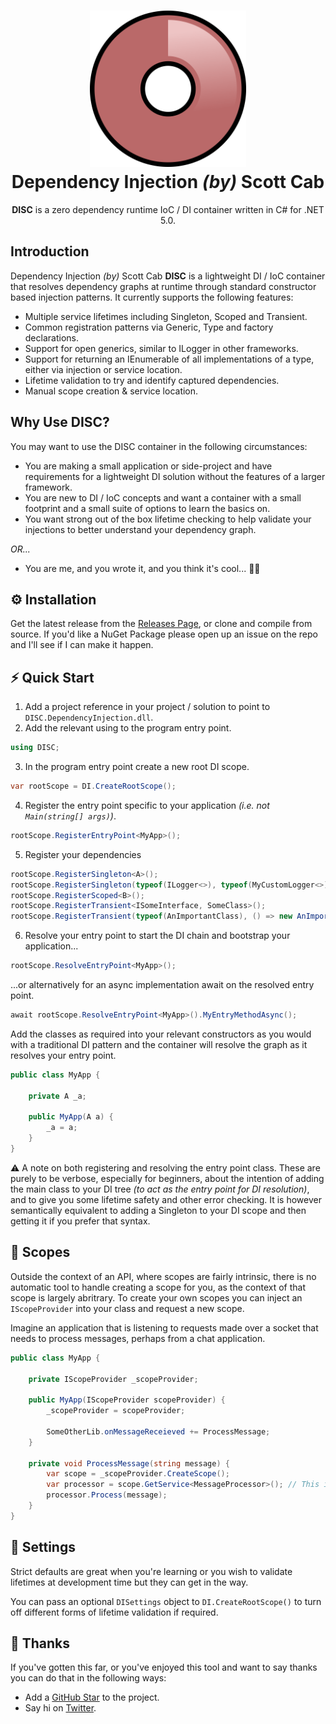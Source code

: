 <h1 align="center">
  <img alt="DISC Logo" src="https://raw.githubusercontent.com/iamscottcab/DISC/main/.github/images/logo.png" width="250px"/><br/>
  Dependency Injection <i>(by)</i> Scott Cab
</h1>
<p align="center"><b>DISC</b> is a zero dependency runtime IoC / DI container written in C# for .NET 5.0.</p>

## Introduction
Dependency Injection *(by)* Scott Cab **DISC** is a lightweight DI / IoC container that resolves dependency graphs at runtime through standard constructor based injection patterns. It currently supports the following features:

- Multiple service lifetimes including Singleton, Scoped and Transient.
- Common registration patterns via Generic, Type and factory declarations.
- Support for open generics, similar to ILogger in other frameworks.
- Support for returning an IEnumerable of all implementations of a type, either via injection or service location.
- Lifetime validation to try and identify captured dependencies.
- Manual scope creation & service location.

## Why Use DISC?
You may want to use the DISC container in the following circumstances:

- You are making a small application or side-project and have requirements for a lightweight DI solution without the features of a larger framework.
- You are new to DI / IoC concepts and want a container with a small footprint and a small suite of options to learn the basics on.
- You want strong out of the box lifetime checking to help validate your injections to better understand your dependency graph.

*OR...*

- You are me, and you wrote it, and you think it's cool... 🤷‍♀️

## ⚙️ Installation
Get the latest release from the [Releases Page](https://github.com/iamscottcab/DISC/releases), or clone and compile from source. If you'd like a NuGet Package please open up an issue on the repo and I'll see if I can make it happen.

## ⚡️ Quick Start

1. Add a project reference in your project / solution to point to `DISC.DependencyInjection.dll`.
2. Add the relevant using to the program entry point.
```c#
using DISC;
```
3. In the program entry point create a new root DI scope.
```c#
var rootScope = DI.CreateRootScope();
```
4. Register the entry point specific to your application *(i.e. not `Main(string[] args)`)*.
```c#
rootScope.RegisterEntryPoint<MyApp>();
```
5. Register your dependencies
```c#
rootScope.RegisterSingleton<A>();
rootScope.RegisterSingleton(typeof(ILogger<>), typeof(MyCustomLogger<>));
rootScope.RegisterScoped<B>();
rootScope.RegisterTransient<ISomeInterface, SomeClass>();
rootScope.RegisterTransient(typeof(AnImportantClass), () => new AnImportantClass());
```
6. Resolve your entry point to start the DI chain and bootstrap your application...
```c#
rootScope.ResolveEntryPoint<MyApp>();
```
...or alternatively for an async implementation await on the resolved entry point.
```c#
await rootScope.ResolveEntryPoint<MyApp>().MyEntryMethodAsync();
```

Add the classes as required into your relevant constructors as you would with a traditional DI pattern and the container will resolve the graph as it resolves your entry point.
```c#
public class MyApp {

    private A _a;

    public MyApp(A a) {
        _a = a;
    }
}
```

⚠️ A note on both registering and resolving the entry point class. These are purely to be verbose, especially for beginners, about the intention of adding the main class to your DI tree *(to act as the entry point for DI resolution)*, and to give you some lifetime safety and other error checking. It is however semantically equivalent to adding a Singleton to your DI scope and then getting it if you prefer that syntax.

## 🔭 Scopes
Outside the context of an API, where scopes are fairly intrinsic, there is no automatic tool to handle creating a scope for you, as the context of that scope is largely abritrary. To create your own scopes you can inject an `IScopeProvider` into your class and request a new scope.

Imagine an application that is listening to requests made over a socket that needs to process messages, perhaps from a chat application.

```c#
public class MyApp {

    private IScopeProvider _scopeProvider;

    public MyApp(IScopeProvider scopeProvider) {
        _scopeProvider = scopeProvider;

        SomeOtherLib.onMessageReceieved += ProcessMessage;
    }

    private void ProcessMessage(string message) {
        var scope = _scopeProvider.CreateScope();
        var processor = scope.GetService<MessageProcessor>(); // This is a scoped service, getting a new version only for the lifetime of the container.
        processor.Process(message);
    }
}
```

## 📝 Settings
Strict defaults are great when you're learning or you wish to validate lifetimes at development time but they can get in the way.

You can pass an optional `DISettings` object to `DI.CreateRootScope()` to turn off different forms of lifetime validation if required.

## 💖 Thanks
If you've gotten this far, or you've enjoyed this tool and want to say thanks you can do that in the following ways:
- Add a [GitHub Star](https://github.com/iamscottcab/DISC) to the project.
- Say hi on [Twitter](https://twitter.com/iamscottcab).
